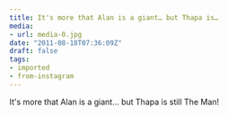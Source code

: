```yaml
---
title: It's more that Alan is a giant… but Thapa is…
media:
- url: media-0.jpg
date: "2011-08-18T07:36:09Z"
draft: false
tags:
- imported
- from-instagram
---
```

It's more that Alan is a giant… but Thapa is still The Man\!
